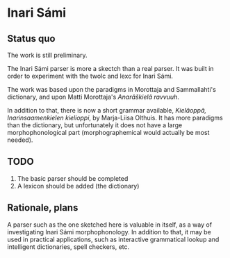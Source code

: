 Inari Sámi
==========

Status quo
----------

The work is still preliminary.

The Inari Sámi parser is more a skectch than a real parser. It was built
in order to experiment with the twolc and lexc for Inari Sámi.

The work was based upon the paradigms in Morottaja and Sammallahti's
dictionary, and upon Matti Morottaja's *Anarâškielâ ravvuuh*.

In addition to that, there is now a short grammar available, *Kielâoppâ,
Inarinsaamenkielen kielioppi*, by Marja-Liisa Olthuis. It has more
paradigms than the dictionary, but unfortunately it does not have a
large morphophonological part (morphographemical would actually be most
needed).

TODO
----

1.  The basic parser should be completed
2.  A lexicon should be added (the dictionary)

Rationale, plans
----------------

A parser such as the one sketched here is valuable in itself, as a way
of investigating Inari Sámi morphophonology. In addition to that, it may
be used in practical applications, such as interactive grammatical
lookup and intelligent dictionaries, spell checkers, etc.
